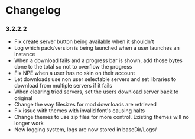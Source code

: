 Changelog
====================================

### 3.2.2.2

- Fix create server button being available when it shouldn't
- Log which pack/version is being launched when a user launches an instance
- When a download fails and a progress bar is shown, add those bytes done to the total so not to overflow the progress
- Fix NPE when a user has no skin on their account
- Let downloads use non user selectable servers and set libraries to download from multiple servers if it fails
- When clearing tried servers, set the users download server back to original
- Change the way filesizes for mod downloads are retrieved
- Fix issue with themes with invalid font's causing halts
- Change themes to use zip files for more control. Existing themes will no longer work
- New logging system, logs are now stored in baseDir/Logs/